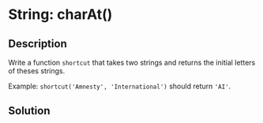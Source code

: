# String: charAt()

## Description

Write a function ```shortcut``` that takes two strings and returns the initial letters of theses strings.

Example: ```shortcut('Amnesty', 'International')``` should return ```'AI'```.

## Solution
